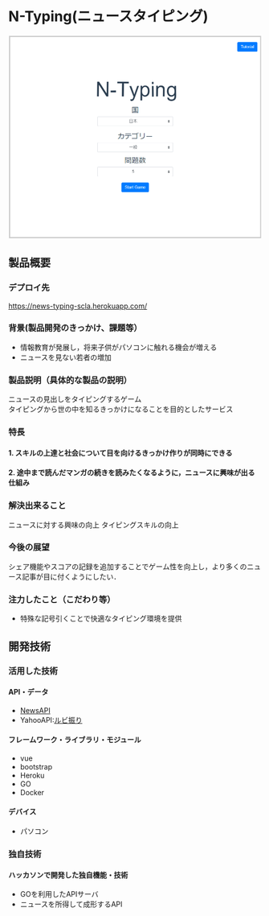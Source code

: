 # N-Typing(ニュースタイピング)

[![IMAGE ALT TEXT HERE](home.png)](https://www.youtube.com/watch?v=LUPQFB4QyVo)

## 製品概要
### デプロイ先
https://news-typing-scla.herokuapp.com/
### 背景(製品開発のきっかけ、課題等）
- 情報教育が発展し，将来子供がパソコンに触れる機会が増える
- ニュースを見ない若者の増加
### 製品説明（具体的な製品の説明）
ニュースの見出しをタイピングするゲーム<br>
タイピングから世の中を知るきっかけになることを目的としたサービス
### 特長
#### 1. スキルの上達と社会について目を向けるきっかけ作りが同時にできる
#### 2. 途中まで読んだマンガの続きを読みたくなるように，ニュースに興味が出る仕組み

### 解決出来ること
ニュースに対する興味の向上
タイピングスキルの向上
### 今後の展望
シェア機能やスコアの記録を追加することでゲーム性を向上し，より多くのニュース記事が目に付くようにしたい．
### 注力したこと（こだわり等）
* 特殊な記号引くことで快適なタイピング環境を提供

## 開発技術
### 活用した技術
#### API・データ
* [NewsAPI](https://newsapi.org/)
* YahooAPI:[ルビ振り](https://developer.yahoo.co.jp/webapi/jlp/furigana/v2/furigana.html)

#### フレームワーク・ライブラリ・モジュール
* vue
* bootstrap
* Heroku
* GO
* Docker

#### デバイス
* パソコン

### 独自技術
#### ハッカソンで開発した独自機能・技術
* GOを利用したAPIサーバ
* ニュースを所得して成形するAPI
